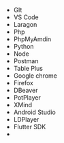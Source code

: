 - GIt
- VS Code
- Laragon
- Php
- PhpMyAmdin
- Python
- Node
- Postman
- Table Plus
- Google chrome
- Firefox
- DBeaver
- PotPlayer
- XMind
- Android Studio
- LDPlayer
- Flutter SDK
-